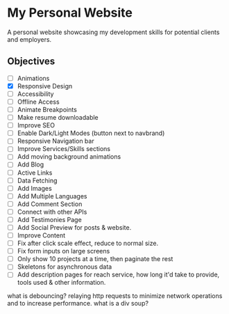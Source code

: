 # My Personal Website
A personal website showcasing my development skills for potential clients and employers.  

## Objectives
- [ ] Animations
- [x] Responsive Design
- [ ] Accessibility
- [ ] Offline Access
- [ ] Animate Breakpoints
- [ ] Make resume downloadable
- [ ] Improve SEO
- [ ] Enable Dark/Light Modes (button next to navbrand)
- [ ] Responsive Navigation bar
- [ ] Improve Services/Skills sections
- [ ] Add moving background animations
- [ ] Add Blog
- [ ] Active Links
- [ ] Data Fetching
- [ ] Add Images
- [ ] Add Multiple Languages
- [ ] Add Comment Section
- [ ] Connect with other APIs
- [ ] Add Testimonies Page 
- [ ] Add Social Preview for posts & website.
- [ ] Improve Content
- [ ] Fix after click scale effect, reduce to normal size.
- [ ] Fix form inputs on large screens
- [ ] Only show 10 projects at a time, then paginate the rest
- [ ] Skeletons for asynchronous data
- [ ] Add description pages for reach service, how long it'd take to provide, tools used & other information.

what is debouncing?
relaying http requests to minimize network operations and to increase performance.
what is a div soup?
